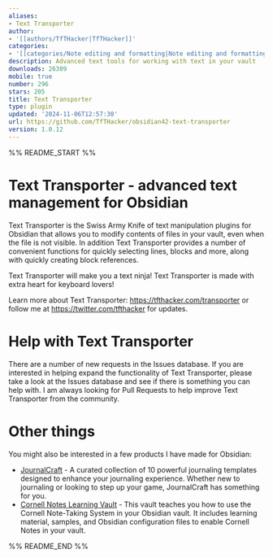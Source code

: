 ```yaml
---
aliases:
- Text Transporter
author:
- '[[authors/TfTHacker|TfTHacker]]'
categories:
- '[[categories/Note editing and formatting|Note editing and formatting]]'
description: Advanced text tools for working with text in your vault
downloads: 26309
mobile: true
number: 296
stars: 205
title: Text Transporter
type: plugin
updated: '2024-11-06T12:57:30'
url: https://github.com/TfTHacker/obsidian42-text-transporter
version: 1.0.12
---
```


%% README_START %%

# Text Transporter - advanced text management for Obsidian

Text Transporter is the Swiss Army Knife of text manipulation plugins for Obsidian that allows you to modify contents of files in your vault, even when the file is not visible. In addition Text Transporter provides a number of convenient functions for quickly selecting lines, blocks and more, along with quickly creating block references.

Text Transporter will make you a text ninja! Text Transporter is made with extra heart for keyboard lovers!

Learn more about Text Transporter: https://tfthacker.com/transporter or follow me at https://twitter.com/tfthacker for updates.

# Help with Text Transporter

There are a number of new requests in the Issues database. If you are interested in helping expand the functionality of Text Transporter, please take a look at the Issues database and see if there is something you can help with. I am always looking for Pull Requests to help improve Text Transporter from the community.

# Other things

You might also be interested in a few products I have made for Obsidian:


- [JournalCraft](https://tfthacker.com/jco) - A curated collection of 10 powerful journaling templates designed to enhance your journaling experience. Whether new to journaling or looking to step up your game, JournalCraft has something for you.
- [Cornell Notes Learning Vault](https://tfthacker.com/cornell-notes) - This vault teaches you how to use the Cornell Note-Taking System in your Obsidian vault. It includes learning material, samples, and Obsidian configuration files to enable Cornell Notes in your vault.

%% README_END %%